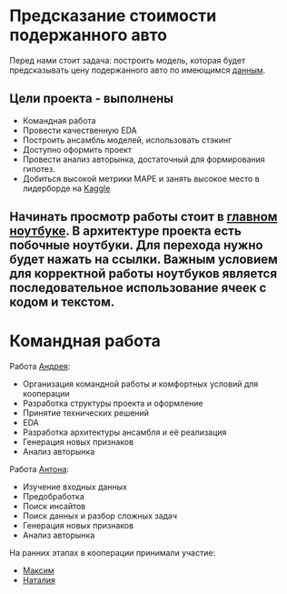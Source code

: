 # Предсказание стоимости подержанного авто

Перед нами стоит задача: построить модель, которая будет предсказывать цену подержанного авто по имеющимся [данным](https://github.com/Sly-Dog/auto_pricing/tree/main/data). 


## Цели проекта - выполнены
- Командная работа
- Провести качественную EDA
- Построить ансамбль моделей, использовать стэкинг
- Доступно оформить проект
- Провести анализ авторынка, достаточный для формирования гипотез.
- Добиться высокой метрики MAPE и занять высокое место в лидерборде на [Kaggle](https://www.kaggle.com/competitions/sf-dst-car-price-prediction/leaderboard)

## Начинать просмотр работы стоит в [главном ноутбуке](https://github.com/Sly-Dog/auto_pricing/blob/main/primary_notebook.ipynb). В архитектуре проекта есть побочные ноутбуки. Для перехода нужно будет нажать на ссылки. Важным условием для корректной работы ноутбуков является последовательное использование ячеек с кодом и текстом.


# Командная работа

Работа [Андрея](https://github.com/Sly-Dog):
- Организация командной работы и комфортных условий для кооперации
- Разработка структуры проекта и оформление
- Принятие технических решений
- EDA
- Разработка архитектуры ансамбля и её реализация
- Генерация новых признаков
- Анализ авторынка

Работа [Антона](https://github.com/Heuptling):
- Изучение входных данных
- Предобработка
- Поиск инсайтов
- Поиск данных и разбор сложных задач
- Генерация новых признаков
- Анализ авторынка


На ранних этапах в кооперации принимали участие:
- [Максим](https://github.com/MatseraMS)
- [Наталия](https://github.com/nata-minnigalimova)
